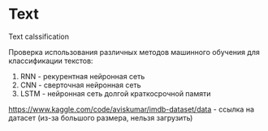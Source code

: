 # Text
Text calssification

Проверка использования различных методов машинного обучения для классификации текстов:
1. RNN - рекурентная нейронная сеть
2. CNN - сверточная нейронная сеть
3. LSTM - нейронная сеть долгой краткосрочной памяти

https://www.kaggle.com/code/aviskumar/imdb-dataset/data - ссылка на датасет (из-за большого размера, нельзя загрузить)
